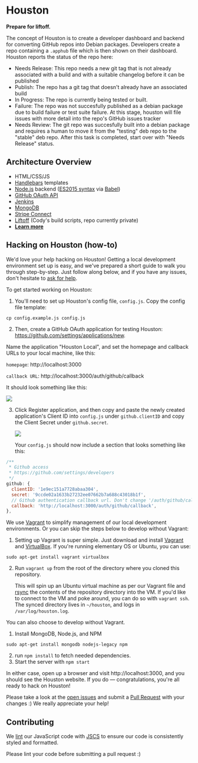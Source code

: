 # Houston
**Prepare for liftoff.**

The concept of Houston is to create a developer dashboard and backend for converting GitHub repos into Debian packages. Developers create a repo containing a `.apphub` file which is then shown on their dashboard. Houston reports the status of the repo here:

* Needs Release: This repo needs a new git tag that is not already associated with a build and with a suitable changelog before it can be published
* Publish: The repo has a git tag that doesn't already have an associated build
* In Progress: The repo is currently being tested or built.
* Failure: The repo was not succesfully published as a debian package due to build failure or test suite failure. At this stage, houston will file issues with more detail into the repo's GitHub issues tracker
* Needs Review: The git repo was succesfully built into a debian package and requires a human to move it from the "testing" deb repo to the "stable" deb repo. After this task is completed, start over with "Needs Release" status.

## Architecture Overview
* HTML/CSS/JS
* [Handlebars](http://handlebarsjs.com/) templates
* [Node.js](https://nodejs.org/en/) backend ([ES2015 syntax](git.io/es6features) via [Babel](babeljs.io))
* [GitHub OAuth API](https://developer.github.com/v3/oauth/)
* [Jenkins](https://jenkins-ci.org/)
* [MongoDB](https://www.mongodb.org/)
* [Stripe Connect](https://stripe.com/connect)
* [Liftoff](https://github.com/elementary/liftoff) (Cody's build scripts, repo currently private)
* **[Learn more](https://docs.google.com/document/d/1nHCnxNpaQI8G2VdJKFeri12krLpgtUQllMj8_PdZ7P8/edit)**

## Hacking on Houston (how-to)

We'd love your help hacking on Houston! Getting a local development environment set up is easy, and we've prepared a short guide to walk you through step-by-step. Just follow along below, and if you have any issues, don't hesitate to [ask for help](https://github.com/elementary/houston/issues/new).

To get started working on Houston:

1. You'll need to set up Houston's config file, `config.js`. Copy the config file template:

  ```cp config.example.js config.js```

2. Then, create a GitHub OAuth application for testing Houston: https://github.com/settings/applications/new.

  Name the application "Houston Local", and set the homepage and callback URLs to your local machine, like this:

   `homepage`: http://localhost:3000

   `callback URL`: http://localhost:3000/auth/github/callback

   It should look something like this:

   ![](https://i.imgur.com/PGKT7GC.png)

3. Click Register application, and then copy and paste the newly created application's Client ID into `config.js` under `github.clientID` and copy the Client Secret under `github.secret`.

   ![](https://i.imgur.com/D0VxJcX.png)

   Your `config.js` should now include a section that looks something like this:

  ```js
  /**
   * Github access
   * https://github.com/settings/developers
   */
  github: {
    clientID: '1e9ec151a7728abaa304',
    secret: '9ccde02a1633b27232ee07662b7a688c43018b1f',
    // Github authentication callback url. Don't change '/auth/github/callback'
    callback: 'http://localhost:3000/auth/github/callback',
  },
  ```

We use [Vagrant](https://www.vagrantup.com/) to simplify management of our local development environments. Or you can skip the steps below to develop without Vagrant:

1. Setting up Vagrant is super simple. Just download and install [Vagrant](https://www.vagrantup.com/downloads.html) and [VirtualBox](https://www.virtualbox.org/wiki/Downloads). If you're running elementary OS or Ubuntu, you can use:

  ```sudo apt-get install vagrant virtualbox```

2. Run `vagrant up` from the root of the directory where you cloned this repository.

    This will spin up an Ubuntu virtual machine as per our Vagrant file and [rsync](https://en.wikipedia.org/wiki/Rsync) the contents of the repository directory into the VM. If you'd like to connect to the VM and poke around, you can do so with `vagrant ssh`. The synced directory lives in `~/houston`, and logs in `/var/log/houston.log`.

You can also choose to develop without Vagrant.

1. Install MongoDB, Node.js, and NPM

  ```sudo apt-get install mongodb nodejs-legacy npm```

2. run `npm install` to fetch needed dependencies.
3. Start the server with `npm start`


In either case, open up a browser and visit http://localhost:3000, and you should see the Houston website. If you do — congratulations, you're all ready to hack on Houston!

Please take a look at the [open issues](https://github.com/elementary/houston/issues) and submit a [Pull Request](https://help.github.com/articles/creating-a-pull-request/) with your changes :) We really appreciate your help!

## Contributing

We [lint](https://en.wikipedia.org/wiki/Lint_(software)) our JavaScript code with [JSCS](http://jscs.info) to ensure our code is consistently styled and formatted.

Please lint your code before submitting a pull request :)
